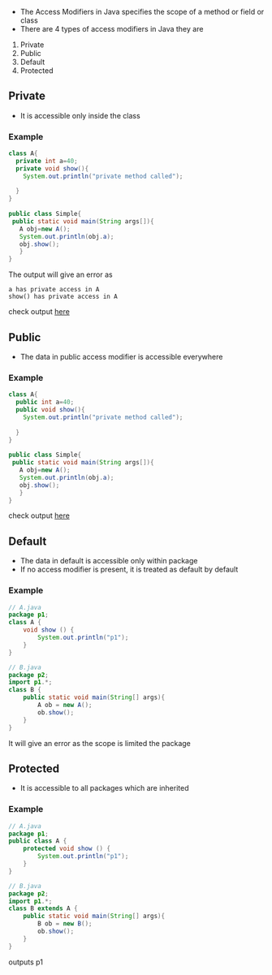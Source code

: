 * The Access Modifiers in Java specifies the scope of a method or field or class
* There are 4 types of access modifiers in Java they are
1. Private
2. Public
3. Default
4. Protected
## Private
* It is accessible only inside the class
### Example
```java
class A{  
  private int a=40;  
  private void show(){
    System.out.println("private method called");
    
  }  
}  
  
public class Simple{  
 public static void main(String args[]){  
   A obj=new A();  
   System.out.println(obj.a);
   obj.show();
   }  
}  
```
The output will give an error as
```
a has private access in A
show() has private access in A
```
check output [here]([https://onecompiler.com/java/3w3ymeh8p](https://onecompiler.com/java/3w3ymeh8p))

## Public
* The data in public access modifier is accessible everywhere
### Example
```java
class A{  
  public int a=40;  
  public void show(){
    System.out.println("private method called");
    
  }  
}  
  
public class Simple{  
 public static void main(String args[]){  
   A obj=new A();  
   System.out.println(obj.a);
   obj.show();
   }  
}  
```
check output [here]([https://onecompiler.com/java/3w3ympxh6](https://onecompiler.com/java/3w3ympxh6))

## Default
* The data in default is accessible only within package
* If no access modifier is present, it is treated as default by default
### Example
```java
// A.java
package p1;
class A {
	void show () {
		System.out.println("p1");
	}
}
```
```java
// B.java
package p2;
import p1.*;
class B {
	public static void main(String[] args){
		A ob = new A();
		ob.show();
	}
}
```
It will give an error as the scope is limited the package

## Protected
* It is accessible to all packages which are inherited
### Example
```java
// A.java
package p1;
public class A {
	protected void show () {
		System.out.println("p1");
	}
}
```
```java
// B.java
package p2;
import p1.*;
class B extends A {
	public static void main(String[] args){
		B ob = new B();
		ob.show();
	}
}
```
outputs p1


